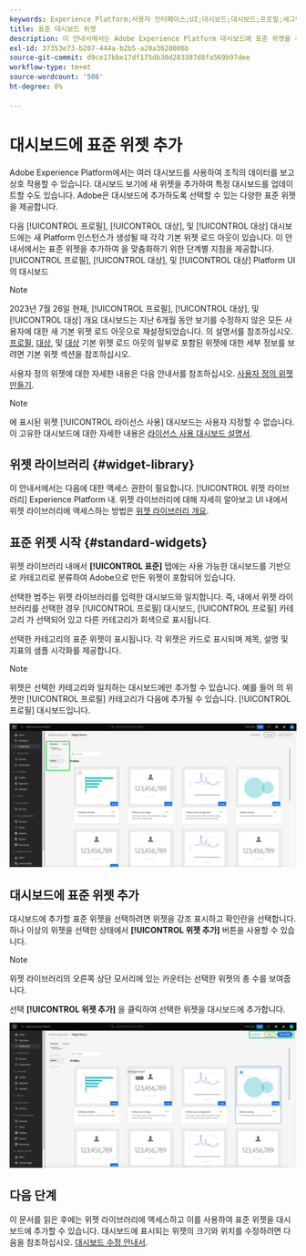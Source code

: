 ```yaml
---
keywords: Experience Platform;사용자 인터페이스;UI;대시보드;대시보드;프로필;세그먼트;대상;라이선스 사용
title: 표준 대시보드 위젯
description: 이 안내서에서는 Adobe Experience Platform 대시보드에 표준 위젯을 추가하는 방법에 대한 단계별 지침을 제공합니다.
exl-id: 37353e73-b207-444a-b2b5-a20a3628086b
source-git-commit: d9ce17bbe17df175db30d283387d8fa569b97dee
workflow-type: tm+mt
source-wordcount: '508'
ht-degree: 0%

---
```


# 대시보드에 표준 위젯 추가

Adobe Experience Platform에서는 여러 대시보드를 사용하여 조직의 데이터를 보고 상호 작용할 수 있습니다. 대시보드 보기에 새 위젯을 추가하여 특정 대시보드를 업데이트할 수도 있습니다. Adobe은 대시보드에 추가하도록 선택할 수 있는 다양한 표준 위젯을 제공합니다.

다음 [!UICONTROL 프로필], [!UICONTROL 대상], 및 [!UICONTROL 대상] 대시보드에는 새 Platform 인스턴스가 생성될 때 각각 기본 위젯 로드 아웃이 있습니다. 이 안내서에서는 표준 위젯을 추가하여 을 맞춤화하기 위한 단계별 지침을 제공합니다. [!UICONTROL 프로필], [!UICONTROL 대상], 및 [!UICONTROL 대상] Platform UI의 대시보드

>[!NOTE]
>
>2023년 7월 26일 현재, [!UICONTROL 프로필], [!UICONTROL 대상], 및 [!UICONTROL 대상] 개요 대시보드는 지난 6개월 동안 보기를 수정하지 않은 모든 사용자에 대한 새 기본 위젯 로드 아웃으로 재설정되었습니다.
>의 설명서를 참조하십시오. [프로필](../guides/profiles.md#default-widgets), [대상](../guides/audiences.md#default-widgets), 및 [대상](../guides/destinations.md#default-widgets) 기본 위젯 로드 아웃의 일부로 포함된 위젯에 대한 세부 정보를 보려면 기본 위젯 섹션을 참조하십시오.

사용자 정의 위젯에 대한 자세한 내용은 다음 안내서를 참조하십시오. [사용자 정의 위젯 만들기](custom-widgets.md).

>[!NOTE]
>
>에 표시된 위젯 [!UICONTROL 라이선스 사용] 대시보드는 사용자 지정할 수 없습니다. 이 고유한 대시보드에 대한 자세한 내용은 [라이선스 사용 대시보드 설명서](../guides/license-usage.md).

## 위젯 라이브러리 {#widget-library}

이 안내서에서는 다음에 대한 액세스 권한이 필요합니다. [!UICONTROL 위젯 라이브러리] Experience Platform 내. 위젯 라이브러리에 대해 자세히 알아보고 UI 내에서 위젯 라이브러리에 액세스하는 방법은 [위젯 라이브러리 개요](widget-library.md).

## 표준 위젯 시작 {#standard-widgets}

위젯 라이브러리 내에서 **[!UICONTROL 표준]** 탭에는 사용 가능한 대시보드를 기반으로 카테고리로 분류하여 Adobe으로 만든 위젯이 포함되어 있습니다.

선택한 범주는 위젯 라이브러리를 입력한 대시보드와 일치합니다. 즉, 내에서 위젯 라이브러리를 선택한 경우 [!UICONTROL 프로필] 대시보드, [!UICONTROL 프로필] 카테고리 가 선택되어 있고 다른 카테고리가 회색으로 표시됩니다.

선택한 카테고리의 표준 위젯이 표시됩니다. 각 위젯은 카드로 표시되며 제목, 설명 및 지표의 샘플 시각화를 제공합니다.

>[!NOTE]
>
>위젯은 선택한 카테고리와 일치하는 대시보드에만 추가할 수 있습니다. 예를 들어 의 위젯만 [!UICONTROL 프로필] 카테고리가 다음에 추가될 수 있습니다. [!UICONTROL 프로필] 대시보드입니다.

![표준 탭과 사용 가능한 카테고리가 강조 표시된 위젯 라이브러리 작업 영역입니다.](../images/customization/standard-widgets.png)

## 대시보드에 표준 위젯 추가

대시보드에 추가할 표준 위젯을 선택하려면 위젯을 강조 표시하고 확인란을 선택합니다. 하나 이상의 위젯을 선택한 상태에서 **[!UICONTROL 위젯 추가]** 버튼을 사용할 수 있습니다.

>[!NOTE]
>
>위젯 라이브러리의 오른쪽 상단 모서리에 있는 카운터는 선택한 위젯의 총 수를 보여줍니다.

선택 **[!UICONTROL 위젯 추가]** 을 클릭하여 선택한 위젯을 대시보드에 추가합니다.

![위젯이 선택되고 위젯 추가 및 취소 가 강조 표시된 위젯 라이브러리 작업 영역입니다.](../images/customization/add-widget.png)

## 다음 단계

이 문서를 읽은 후에는 위젯 라이브러리에 액세스하고 이를 사용하여 표준 위젯을 대시보드에 추가할 수 있습니다. 대시보드에 표시되는 위젯의 크기와 위치를 수정하려면 다음을 참조하십시오. [대시보드 수정 안내서](modify.md).
